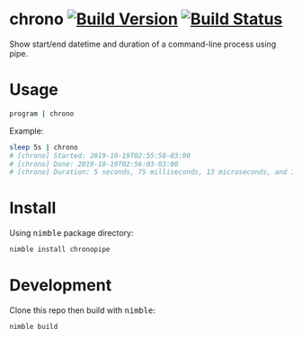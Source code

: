 # chrono [![Build Version](https://nimble.directory/ci/badges/chronopipe/version.svg)](https://nimble.directory/pkg/chronopipe) [![Build Status](https://nimble.directory/ci/badges/chronopipe/nimdevel/status.svg)](https://nimble.directory/ci/badges/chronopipe/nimdevel/output.html)
Show start/end datetime and duration of a command-line process using pipe.

# Usage

```sh
program | chrono
```
Example:
```sh
sleep 5s | chrono
# [chrono] Started: 2019-10-19T02:55:58-03:00
# [chrono] Done: 2019-10-19T02:56:03-03:00
# [chrono] Duration: 5 seconds, 75 milliseconds, 13 microseconds, and 100 nanoseconds
```

# Install

Using <kbd>nimble</kbd> package directory:
```sh
nimble install chronopipe
```

# Development

Clone this repo then build with <kbd>nimble</kbd>:
```sh
nimble build
```
